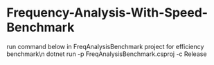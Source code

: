 # Frequency-Analysis-With-Speed-Benchmark

run command below in FreqAnalysisBenchmark project for efficiency benchmark\n
dotnet run -p FreqAnalysisBenchmark.csproj -c Release
